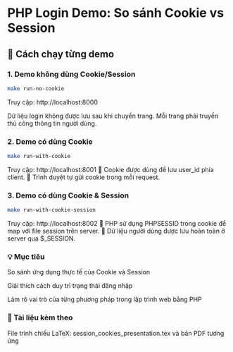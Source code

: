 # PHP Login Demo: So sánh Cookie vs Session

## 🚀 Cách chạy từng demo

### 1. Demo **không dùng Cookie/Session**

```bash
make run-no-cookie
```
Truy cập: http://localhost:8000

Dữ liệu login không được lưu sau khi chuyển trang. Mỗi trang phải truyền thủ công thông tin người dùng.

### 2. Demo có dùng Cookie

```bash
make run-with-cookie
```
Truy cập: http://localhost:8001
🔹 Cookie được dùng để lưu user_id phía client.
🔹 Trình duyệt tự gửi cookie trong mỗi request.

### 3. Demo có dùng Cookie & Session

```bash
make run-with-cookie-session
```
Truy cập: http://localhost:8002
🔹 PHP sử dụng PHPSESSID trong cookie để map với file session trên server.
🔹 Dữ liệu người dùng được lưu hoàn toàn ở server qua $_SESSION.

### 💡 Mục tiêu
So sánh ứng dụng thực tế của Cookie và Session

Giải thích cách duy trì trạng thái đăng nhập

Làm rõ vai trò của từng phương pháp trong lập trình web bằng PHP

### 📜 Tài liệu kèm theo
File trình chiếu LaTeX: session_cookies_presentation.tex và bản PDF tương ứng